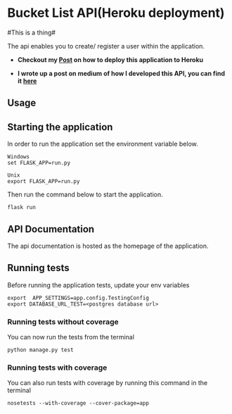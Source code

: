 # Bucket List API(Heroku deployment)
#This is a thing#

The api enables you to create/ register a user within the application.
- **Checkout my [Post](https://medium.com/@johnkagga/deploying-a-python-flask-app-to-heroku-41250bda27d0)
on how to deploy this application to Heroku**

- **I wrote up a post on medium of how I developed this
API, you can find it [here](https://medium.com/@johnkagga/how-i-developed-an-api-in-python-using-flask-4e388674f1)**
## Usage

## Starting the application
In order to run the application set the environment
variable below.
```
Windows
set FLASK_APP=run.py

Unix
export FLASK_APP=run.py
```
Then run the command below to start the application.
```
flask run
```

## API Documentation

The api documentation is hosted as the homepage
of the application.


## Running tests
Before running the application tests, update your env variables
```
export  APP_SETTINGS=app.config.TestingConfig
export DATABASE_URL_TEST=<postgres database url>
```

### Running tests without coverage
You can now run the tests from the terminal
```
python manage.py test
```

### Running tests with coverage
You can also run tests with coverage by running this command in the terminal
```
nosetests --with-coverage --cover-package=app
```
